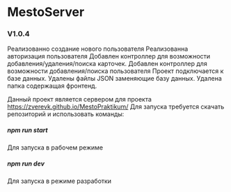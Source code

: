 # MestoServer

### V1.0.4
Реализованно создание нового пользователя
Реализованна авторизация пользователя
Добавлен контроллер для возможности добавления/удаления/поиска карточек.
Добавлен контроллер для возможности добавления/поиска пользователя
Проект подключается к базе данных.
Удалены файлы JSON заменяющие базу данных.
Удалена папка содержащая фронтенд.

Данный проект является сервером для проекта https://zverevk.github.io/MestoPraktikum/
Для запуска требуется скачать репозиторий и использовать команды:
##### npm run start 
Для запуска в рабочем режиме
##### npm run dev 
Для запуска в режиме разработки
